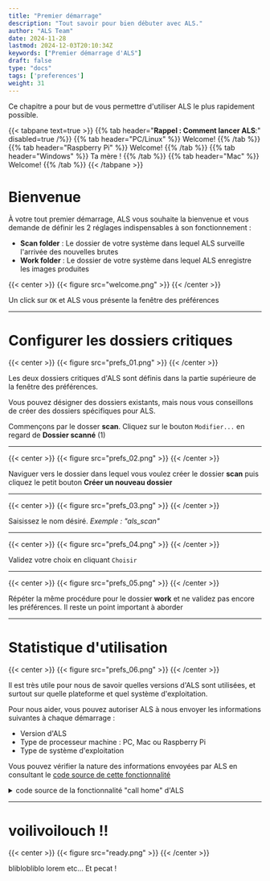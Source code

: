 ```yaml
---
title: "Premier démarrage"
description: "Tout savoir pour bien débuter avec ALS."
author: "ALS Team"
date: 2024-11-28
lastmod: 2024-12-03T20:10:34Z
keywords: ["Premier démarrage d'ALS"]
draft: false
type: "docs"
tags: ['preferences']
weight: 31
---
```


Ce chapitre a pour but de vous permettre d'utiliser ALS le plus rapidement possible. 

{{< tabpane text=true >}}
  {{% tab header="**Rappel : Comment lancer ALS**:" disabled=true /%}}
  {{% tab header="PC/Linux" %}}
  Welcome!
  {{% /tab %}}
  {{% tab header="Raspberry Pi" %}}
  Welcome!
  {{% /tab %}}
  {{% tab header="Windows" %}}
  Ta mère !
  {{% /tab %}}
  {{% tab header="Mac" %}}
  Welcome!
  {{% /tab %}}
{{< /tabpane >}}

# Bienvenue

À votre tout premier démarrage, ALS vous souhaite la bienvenue et vous demande de définir les 2 réglages 
indispensables à son fonctionnement :

- **Scan folder** : Le dossier de votre système dans lequel ALS surveille l'arrivée des nouvelles brutes
- **Work folder** : Le dossier de votre système dans lequel ALS enregistre les images produites

{{< center >}}
{{< figure src="welcome.png" >}}
{{< /center >}}

Un click sur `OK` et ALS vous présente la fenêtre des préférences

---

# Configurer les dossiers critiques

{{< center >}}
{{< figure src="prefs_01.png" >}}
{{< /center >}}

Les deux dossiers critiques d'ALS sont définis dans la partie supérieure de la fenêtre des préférences.

Vous pouvez désigner des dossiers existants, mais nous vous conseillons de créer des dossiers spécifiques pour ALS.

Commençons par le dosser **scan**. Cliquez sur le bouton `Modifier...` en regard de **Dossier scanné** (1)

---

{{< center >}}
{{< figure src="prefs_02.png" >}}
{{< /center >}}


Naviguer vers le dossier dans lequel vous voulez créer le dossier **scan** puis cliquez le petit bouton 
**Créer un nouveau dossier** 


---

{{< center >}}
{{< figure src="prefs_03.png" >}}
{{< /center >}}

Saisissez le nom désiré. _Exemple : "als_scan"_

---

{{< center >}}
{{< figure src="prefs_04.png" >}}
{{< /center >}}

Validez votre choix en cliquant `Choisir`

---

{{< center >}}
{{< figure src="prefs_05.png" >}}
{{< /center >}}

Répéter la même procédure pour le dossier **work** et ne validez pas encore les préférences.
Il reste un point important à aborder

---

# Statistique d'utilisation

{{< center >}}
{{< figure src="prefs_06.png" >}}
{{< /center >}}

Il est très utile pour nous de savoir quelles versions d'ALS sont utilisées, et surtout sur quelle plateforme et quel
système d'exploitation.

Pour nous aider, vous pouvez autoriser ALS à nous envoyer les informations suivantes à chaque démarrage :
- Version d'ALS
- Type de processeur machine : PC, Mac ou Raspberry Pi
- Type de système d'exploitation

Vous pouvez vérifier la nature des informations envoyées par ALS en consultant le 
[code source de cette fonctionnalité](https://github.com/deufrai/als/blob/release/0.7/src/als/main.py#L46)

<details>
  <summary>code source de la fonctionnalité "call home" d'ALS</summary>

  ``` python
  def call_home():
      home_host = "ping.als-app.org"
      home_port = 16810
  
      try:
          home_socket = socket.socket(socket.AF_INET, socket.SOCK_DGRAM)
          message = f"{VERSION}||{platform.machine()}||{platform.system()}"
          home_socket.sendto(message.encode(), (home_host, home_port))
          home_socket.close()
      except socket.error:
          pass
  ```
</details>

---

# voilivoilouch !!

{{< center >}}
{{< figure src="ready.png" >}}
{{< /center >}}

bliblobliblo lorem etc... Et pecat !